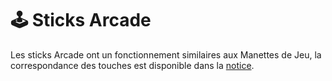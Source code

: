 # 🕹 Sticks Arcade

Les sticks Arcade ont un fonctionnement similaires aux Manettes de Jeu, la correspondance des touches est disponible dans la [notice](http://retrobat.ovh/notice/notice.pdf).

<div align="left">

<figure><img src="https://i.imgur.com/lHLGaV0.png" alt=""><figcaption></figcaption></figure>

</div>

